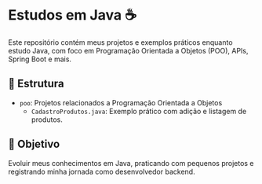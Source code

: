 # Estudos em Java ☕

Este repositório contém meus projetos e exemplos práticos enquanto estudo Java, com foco em Programação Orientada a Objetos (POO), APIs, Spring Boot e mais.

## 📁 Estrutura

- `poo`: Projetos relacionados a Programação Orientada a Objetos
    - `CadastroProdutos.java`: Exemplo prático com adição e listagem de produtos.

## 📌 Objetivo

Evoluir meus conhecimentos em Java, praticando com pequenos projetos e registrando minha jornada como desenvolvedor backend.